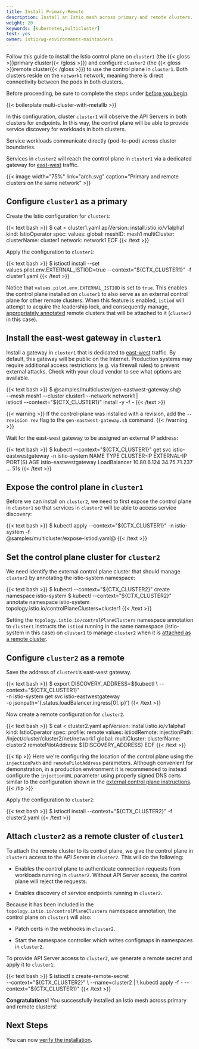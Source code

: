 ```yaml
---
title: Install Primary-Remote
description: Install an Istio mesh across primary and remote clusters.
weight: 20
keywords: [kubernetes,multicluster]
test: yes
owner: istio/wg-environments-maintainers
---
```

Follow this guide to install the Istio control plane on `cluster1` (the
{{< gloss >}}primary cluster{{< /gloss >}}) and configure `cluster2` (the
{{< gloss >}}remote cluster{{< /gloss >}}) to use the control plane in `cluster1`.
Both clusters reside on the `network1` network, meaning there is direct
connectivity between the pods in both clusters.

Before proceeding, be sure to complete the steps under
[before you begin](/docs/setup/install/multicluster/before-you-begin).

{{< boilerplate multi-cluster-with-metallb >}}

In this configuration, cluster `cluster1` will observe the API Servers in
both clusters for endpoints. In this way, the control plane will be able to
provide service discovery for workloads in both clusters.

Service workloads communicate directly (pod-to-pod) across cluster boundaries.

Services in `cluster2` will reach the control plane in `cluster1` via a
dedicated gateway for [east-west](https://en.wikipedia.org/wiki/East-west_traffic)
traffic.

{{< image width="75%"
    link="arch.svg"
    caption="Primary and remote clusters on the same network"
    >}}

## Configure `cluster1` as a primary

Create the Istio configuration for `cluster1`:

{{< text bash >}}
$ cat <<EOF > cluster1.yaml
apiVersion: install.istio.io/v1alpha1
kind: IstioOperator
spec:
  values:
    global:
      meshID: mesh1
      multiCluster:
        clusterName: cluster1
      network: network1
EOF
{{< /text >}}

Apply the configuration to `cluster1`:

{{< text bash >}}
$ istioctl install --set values.pilot.env.EXTERNAL_ISTIOD=true --context="${CTX_CLUSTER1}" -f cluster1.yaml
{{< /text >}}

Notice that `values.pilot.env.EXTERNAL_ISTIOD` is set to `true`. This enables the control plane
installed on `cluster1` to also serve as an external control plane for other remote clusters.
When this feature is enabled, `istiod` will attempt to acquire the leadership lock, and consequently manage,
[appropriately annotated](#set-the-control-plane-cluster-for-cluster2) remote clusters that will be
attached to it (`cluster2` in this case).

## Install the east-west gateway in `cluster1`

Install a gateway in `cluster1` that is dedicated to
[east-west](https://en.wikipedia.org/wiki/East-west_traffic) traffic. By
default, this gateway will be public on the Internet. Production systems may
require additional access restrictions (e.g. via firewall rules) to prevent
external attacks. Check with your cloud vendor to see what options are
available.

{{< text bash >}}
$ @samples/multicluster/gen-eastwest-gateway.sh@ \
    --mesh mesh1 --cluster cluster1 --network network1 | \
    istioctl --context="${CTX_CLUSTER1}" install -y -f -
{{< /text >}}

{{< warning >}}
If the control-plane was installed with a revision, add the `--revision rev` flag to the `gen-eastwest-gateway.sh` command.
{{< /warning >}}

Wait for the east-west gateway to be assigned an external IP address:

{{< text bash >}}
$ kubectl --context="${CTX_CLUSTER1}" get svc istio-eastwestgateway -n istio-system
NAME                    TYPE           CLUSTER-IP    EXTERNAL-IP    PORT(S)   AGE
istio-eastwestgateway   LoadBalancer   10.80.6.124   34.75.71.237   ...       51s
{{< /text >}}

## Expose the control plane in `cluster1`

Before we can install on `cluster2`, we need to first expose the control plane in
`cluster1` so that services in `cluster2` will be able to access service discovery:

{{< text bash >}}
$ kubectl apply --context="${CTX_CLUSTER1}" -n istio-system -f \
    @samples/multicluster/expose-istiod.yaml@
{{< /text >}}

## Set the control plane cluster for `cluster2`

We need identify the external control plane cluster that should manage `cluster2` by annotating the
istio-system namespace:

{{< text bash >}}
$ kubectl --context="${CTX_CLUSTER2}" create namespace istio-system
$ kubectl --context="${CTX_CLUSTER2}" annotate namespace istio-system topology.istio.io/controlPlaneClusters=cluster1
{{< /text >}}

Setting the `topology.istio.io/controlPlaneClusters` namespace annotation to `cluster1` instructs the `istiod`
running in the same namespace (istio-system in this case) on `cluster1` to manage `cluster2` when it
is [attached as a remote cluster](#attach-cluster2-as-a-remote-cluster-of-cluster1).

## Configure `cluster2` as a remote

Save the address of `cluster1`’s east-west gateway.

{{< text bash >}}
$ export DISCOVERY_ADDRESS=$(kubectl \
    --context="${CTX_CLUSTER1}" \
    -n istio-system get svc istio-eastwestgateway \
    -o jsonpath='{.status.loadBalancer.ingress[0].ip}')
{{< /text >}}

Now create a remote configuration for `cluster2`.

{{< text bash >}}
$ cat <<EOF > cluster2.yaml
apiVersion: install.istio.io/v1alpha1
kind: IstioOperator
spec:
  profile: remote
  values:
    istiodRemote:
      injectionPath: /inject/cluster/cluster2/net/network1
    global:
      multiCluster:
        clusterName: cluster2
      remotePilotAddress: ${DISCOVERY_ADDRESS}
EOF
{{< /text >}}

{{< tip >}}
Here we're configuring the location of the control plane using the `injectionPath` and
`remotePilotAddress` parameters. Although convenient for demonstration, in a production
environment it is recommended to instead configure the `injectionURL` parameter using
properly signed DNS certs similar to the configuration shown in the
[external control plane instructions](/docs/setup/install/external-controlplane/#register-the-new-cluster).
{{< /tip >}}

Apply the configuration to `cluster2`:

{{< text bash >}}
$ istioctl install --context="${CTX_CLUSTER2}" -f cluster2.yaml
{{< /text >}}

## Attach `cluster2` as a remote cluster of `cluster1`

To attach the remote cluster to its control plane, we give the control
plane in `cluster1` access to the API Server in `cluster2`. This will do the
following:

- Enables the control plane to authenticate connection requests from
  workloads running in `cluster2`. Without API Server access, the control
  plane will reject the requests.

- Enables discovery of service endpoints running in `cluster2`.

Because it has been included in the `topology.istio.io/controlPlaneClusters` namespace
annotation, the control plane on `cluster1` will also:

- Patch certs in the webhooks in `cluster2`.

- Start the namespace controller which writes configmaps in namespaces in `cluster2`.

To provide API Server access to `cluster2`, we generate a remote secret and
apply it to `cluster1`:

{{< text bash >}}
$ istioctl x create-remote-secret \
    --context="${CTX_CLUSTER2}" \
    --name=cluster2 | \
    kubectl apply -f - --context="${CTX_CLUSTER1}"
{{< /text >}}

**Congratulations!** You successfully installed an Istio mesh across primary
and remote clusters!

## Next Steps

You can now [verify the installation](/docs/setup/install/multicluster/verify).